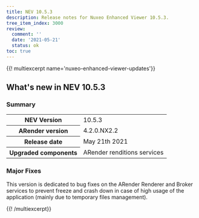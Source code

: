 ```yaml
---
title: NEV 10.5.3
description: Release notes for Nuxeo Enhanced Viewer 10.5.3.
tree_item_index: 3000
review:
  comment: ''
  date: '2021-05-21'
  status: ok
toc: true
---
```


{{! multiexcerpt name='nuxeo-enhanced-viewer-updates'}}
## What's new in NEV 10.5.3

### Summary

<div class="table-scroll">
<table class="hover">
<tbody>
<tr>
<th colspan="1">NEV Version</th>
<td colspan="1">10.5.3</td>
</tr>
<tr>
<th colspan="1">ARender version</th>
<td colspan="1">4.2.0.NX2.2</td>
</tr>
<tr>
<th colspan="1">Release date</th>
<td colspan="1">May 21th 2021</td>
</tr>
<tr>
<th colspan="1">Upgraded components</th>
<td colspan="1">ARender renditions services</td>
</tr>
</tbody>
</table>
</div>

### Major Fixes

This version is dedicated to bug fixes on the ARender Renderer and Broker services to prevent freeze and crash down in case of high usage of the application (mainly due to temporary files management).

{{! /multiexcerpt}}
